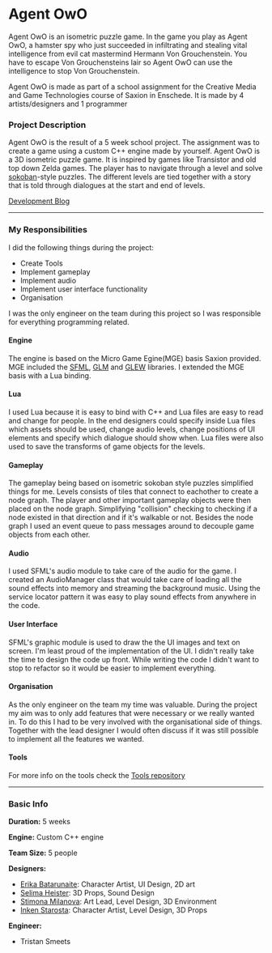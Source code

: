 # Agent OwO

Agent OwO is an isometric puzzle game. In the game you play as Agent OwO, a hamster spy who just succeeded in infiltrating and stealing vital intelligence from evil cat mastermind Hermann Von Grouchenstein. You have to escape Von Grouchensteins lair so Agent OwO can use the intelligence to stop Von Grouchenstein.

Agent OwO is made as part of a school assignment for the Creative Media and Game Technologies course of Saxion in Enschede. It is made by 4 artists/designers and 1 programmer

### Project Description
Agent OwO is the result of a 5 week school project. The assignment was to create a game using a custom C++ engine made by yourself.
Agent OwO is a 3D isometric puzzle game. It is inspired by games like Transistor and old top down Zelda games. The player has to navigate through a level and solve [sokoban][5]-style puzzles. The different levels are tied together with a story that is told through dialogues at the start and end of levels.

[Development Blog][6]

---

### My Responsibilities
I did the following things during the project:
- Create Tools
- Implement gameplay
- Implement audio
- Implement user interface functionality
- Organisation

I was the only engineer on the team during this project so I was responsible for everything programming related. 

#### Engine
The engine is based on the Micro Game Egine(MGE) basis Saxion provided. MGE included the [SFML][7], [GLM][8] and [GLEW][9] libraries. I extended the MGE basis with a Lua binding. 

#### Lua
I used Lua because it is easy to bind with C++ and Lua files are easy to read and change for people. In the end designers could specify inside Lua files which assets should be used, change audio levels, change positions of UI elements and specify which dialogue should show when. Lua files were also used to save the transforms of game objects for the levels.

#### Gameplay
The gameplay being based on isometric sokoban style puzzles simplified things for me. Levels consists of tiles that connect to eachother to create a node graph. The player and other important gameplay objects were then placed on the node graph. Simplifying "collision" checking to checking if a node existed in that direction and if it's walkable or not. Besides the node graph I used an event queue to pass messages around to decouple game objects from each other.

#### Audio
I used SFML's audio module to take care of the audio for the game. I created an AudioManager class that would take care of loading all the sound effects into memory and streaming the background music. Using the service locator pattern it was easy to play sound effects from anywhere in the code. 

#### User Interface
SFML's graphic module is used to draw the the UI images and text on screen. I'm least proud of the implementation of the UI. I didn't really take the time to design the code up front. While writing the code I didn't want to stop to refactor so it would be easier to implement everything.

#### Organisation
As the only engineer on the team my time was valuable. During the project my aim was to only add features that were necessary or we really wanted in. To do this I had to be very involved with the organisational side of things. Together with the lead designer I would often discuss if it was still possible to implement all the features we wanted. 

#### Tools
For more info on the tools check the [Tools repository][10]

---
### Basic Info
**Duration:** 5 weeks

**Engine:** Custom C++ engine

**Team Size:** 5 people

**Designers:**
- [Erika Batarunaite][2]: Character Artist, UI Design, 2D art
- [Selima Heister][11]: 3D Props, Sound Design
- [Stimona Milanova][3]: Art Lead, Level Design, 3D Environment
- [Inken Starosta][12]: Character Artist, Level Design, 3D Props

**Engineer:**
- Tristan Smeets

 [2]: https://www.artstation.com/eriminati
 [3]: https://www.artstation.com/milva
 [4]: https://github.com/TristanSmeets/Agent-OwO
 [5]: https://en.wikipedia.org/wiki/Sokoban
 [6]: https://brocknoeyes99.tumblr.com/page/4
 [7]: https://www.sfml-dev.org/
 [8]: https://glm.g-truc.net/0.9.9/index.html
 [9]: http://glew.sourceforge.net/
 [10]: https://github.com/TristanSmeets/Agent-OwO-Tools
 [11]: https://www.artstation.com/selimahei
 [12]: https://inkenstarosta.com/

